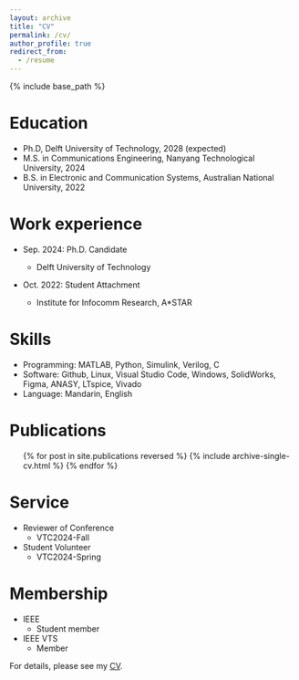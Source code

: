 ```yaml
---
layout: archive
title: "CV"
permalink: /cv/
author_profile: true
redirect_from:
  - /resume
---
```


{% include base_path %}

Education
======
* Ph.D, Delft University of Technology, 2028 (expected)
* M.S. in Communications Engineering, Nanyang Technological University, 2024
* B.S. in Electronic and Communication Systems, Australian National University, 2022

Work experience
======
* Sep. 2024: Ph.D. Candidate
  * Delft University of Technology

* Oct. 2022: Student Attachment
  * Institute for Infocomm Research, A*STAR
  
Skills
======
* Programming: MATLAB, Python, Simulink, Verilog, C
* Software: Github, Linux, Visual Studio Code, Windows, SolidWorks, Figma, ANASY, LTspice, Vivado
* Language: Mandarin, English

Publications
======
  <ul>{% for post in site.publications reversed %}
    {% include archive-single-cv.html %}
  {% endfor %}</ul>
    
Service
======
* Reviewer of Conference
  * VTC2024-Fall
* Student Volunteer
  * VTC2024-Spring

Membership
======
* IEEE
  * Student member
* IEEE VTS
  * Member



For details, please see my [CV](https://github.com/Sugar-Shun/personalWeb/blob/master/assets/CV_Shun_Zhuge_2024.pdf).
